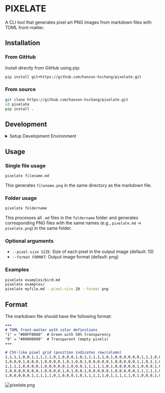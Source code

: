 # PIXELATE

A CLI tool that generates pixel art PNG images from markdown files with TOML front-matter.

## Installation

### From GitHub
Install directly from GitHub using pip:

```bash
pip install git+https://github.com/hanson-hschang/pixelate.git
```

### From source
```bash
git clone https://github.com/hanson-hschang/pixelate.git
cd pixelate
pip install .
```

## Development

<details>
<summary>Setup Development Environment</summary>

### Prerequisites
This project uses [uv](https://github.com/astral-sh/uv) for fast, reliable Python package management during development. Install uv first:

```bash
# Install uv with pip (recommended)
pip install uv
# or with curl: curl -LsSf https://astral.sh/uv/install.sh | sh
```

### Development Installation
Clone the repository and install with dev dependencies:
```bash
git clone https://github.com/hanson-hschang/pixelate.git
cd pixelate
uv sync --group dev
```

This installs all required development tools:
- pytest (testing framework)
- mypy (static type checking)
- types-toml, types-Pillow (type stubs)
- black (code formatting)
- isort (import sorting)
- flake8 (linting)
- bandit (security checking)
- pre-commit (git hooks)

### Pre-commit Hooks
Install pre-commit hooks to ensure code quality:
```bash
uv run pre-commit install
```

The pre-commit hooks will automatically run:
- Code formatting (black)
- Import sorting (isort)
- Linting (flake8)
- Type checking (mypy)
- Security checks (bandit)
- Tests (pytest)

### Testing
```bash
# Run tests
uv run python -m pytest tests/ -v

# Run type checking
uv run mypy pixelate/ tests/

# Run all quality checks manually
uv run pre-commit run --all-files
```

### Code Quality
- **Formatting**: Code is automatically formatted with [black](https://black.readthedocs.io/)
- **Import sorting**: Imports are sorted with [isort](https://pycqa.github.io/isort/)
- **Linting**: Code is linted with [flake8](https://flake8.pycqa.org/)
- **Type checking**: Static type checking with [mypy](https://mypy.readthedocs.io/)
- **Security**: Security checks with [bandit](https://bandit.readthedocs.io/)

### CI/CD
This project uses GitHub Actions for continuous integration with separate workflows:
- **Test workflow**: Tests run on Python 3.9-3.12, code quality checks (formatting, linting, type checking)
- **Security workflow**: CodeQL security scanning with write permissions for security results
- All checks must pass before merging to main branch

</details>

## Usage

### Single file usage
```bash
pixelate filename.md
```
This generates `filename.png` in the same directory as the markdown file.

### Folder usage
```bash
pixelate foldername
```
This processes all `.md` files in the `foldername` folder and generates corresponding PNG files with the same names (e.g., `pixelate.md` -> `pixelate.png`) in the same folder.

### Optional arguments
- `--pixel-size SIZE`: Size of each pixel in the output image (default: 10)
- `--format FORMAT`: Output image format (default: png)

### Examples
```bash
pixelate examples/bird.md
pixelate examples/
pixelate myfile.md --pixel-size 20 --format png
```

## Format

The markdown file should have the following format:

```markdown
+++
# TOML front-matter with color definitions
"1" = "#00FF0080"  # Green with 50% transparency  
"0" = "#00000000"  # Transparent (empty pixels)
+++

# CSV-like pixel grid (position indicates row/column)
1,1,1,1,0,0,1,1,1,1,1,0,1,0,0,0,1,0,1,1,1,1,1,0,1,0,0,0,0,0,0,1,1,1,0,0,1,1,1,1,1,0,1,1,1,1,1
1,0,0,0,1,0,0,0,1,0,0,0,0,1,0,1,0,0,1,0,0,0,0,0,1,0,0,0,0,0,1,1,0,1,1,0,0,0,1,0,0,0,1,0,0,0,0
1,1,1,1,0,0,0,0,1,0,0,0,0,0,1,0,0,0,1,1,1,1,1,0,1,0,0,0,0,0,1,0,0,0,1,0,0,0,1,0,0,0,1,1,1,1,1
1,0,0,0,0,0,0,0,1,0,0,0,0,1,0,1,0,0,1,0,0,0,0,0,1,0,0,0,0,0,1,1,1,1,1,0,0,0,1,0,0,0,1,0,0,0,0
1,0,0,0,0,0,1,1,1,1,1,0,1,0,0,0,1,0,1,1,1,1,1,0,1,1,1,1,1,0,1,0,0,0,1,0,0,0,1,0,0,0,1,1,1,1,1
```

![pixelate.png](examples/pixelate.png)
